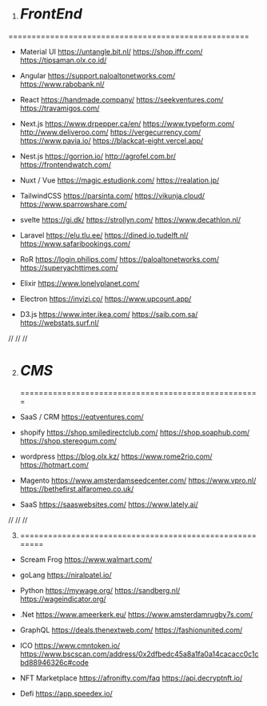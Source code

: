 1. # _FrontEnd_

====================================================

- Material UI
  https://untangle.bit.nl/
  https://shop.iffr.com/
  https://tipsaman.olx.co.id/

- Angular
  https://support.paloaltonetworks.com/
  https://www.rabobank.nl/

- React
  https://handmade.company/
  https://seekventures.com/
  https://travamigos.com/

- Next.js
  https://www.drpepper.ca/en/
  https://www.typeform.com/
  http://www.deliveroo.com/
  https://vergecurrency.com/
  https://www.pavia.io/
  https://blackcat-eight.vercel.app/

- Nest.js
  https://gorrion.io/
  http://agrofel.com.br/
  https://frontendwatch.com/

- Nuxt / Vue
  https://magic.estudionk.com/
  https://realation.jp/

- TailwindCSS
  https://parsinta.com/
  https://vikunja.cloud/
  https://www.sparrowshare.com/

- svelte
  https://gi.dk/
  https://strollyn.com/
  https://www.decathlon.nl/

- Laravel
  https://elu.tlu.ee/
  https://dined.io.tudelft.nl/
  https://www.safaribookings.com/

- RoR
  https://login.philips.com/
  https://paloaltonetworks.com/
  https://superyachttimes.com/

- Elixir
  https://www.lonelyplanet.com/

- Electron
  https://invizi.co/
  https://www.upcount.app/

- D3.js
  https://www.inter.ikea.com/
  https://saib.com.sa/
  https://webstats.surf.nl/

//
//
//

2. # _CMS_
   ====================================================

- SaaS / CRM
  https://eqtventures.com/

- shopify
  https://shop.smiledirectclub.com/
  https://shop.soaphub.com/
  https://shop.stereogum.com/

- wordpress
  https://blog.olx.kz/
  https://www.rome2rio.com/
  https://hotmart.com/

- Magento
  https://www.amsterdamseedcenter.com/
  https://www.vpro.nl/
  https://bethefirst.alfaromeo.co.uk/

- SaaS
  https://saaswebsites.com/
  https://www.lately.ai/

//
//
//

3.  ========================================================

- Scream Frog
  https://www.walmart.com/

- goLang
  https://niralpatel.io/

- Python
  https://mywage.org/
  https://sandberg.nl/
  https://wageindicator.org/

- .Net
  https://www.ameerkerk.eu/
  https://www.amsterdamrugby7s.com/

- GraphQL
  https://deals.thenextweb.com/
  https://fashionunited.com/

* ICO
  https://www.cmntoken.io/
  https://www.bscscan.com/address/0x2dfbedc45a8a1fa0a14cacacc0c1cbd88946326c#code

- NFT Marketplace
  https://afronifty.com/faq
  https://api.decryptnft.io/

- Defi
  https://app.speedex.io/
